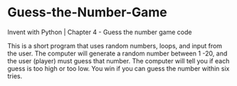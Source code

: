 # Guess-the-Number-Game
Invent with Python | Chapter 4 - Guess the number game code

This is a short program that uses random numbers, loops, and input from the user.
The computer will generate a random number between 1 -20, and the user (player) must guess that number. 
The computer will tell you if each guess is too high or too low. 
You win if you can guess the number within six tries.
